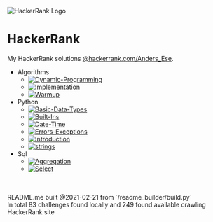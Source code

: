 ![HackerRank Logo](https://user-images.githubusercontent.com/1194257/65596422-1cef2080-df97-11e9-9abb-a225204d1805.png)
# HackerRank
My HackerRank solutions [@hackerrank.com/Anders_Ese](https://www.hackerrank.com/Anders_Ese).
- Algorithms
	 - [![Dynamic-Programming](https://img.shields.io/static/v1?label=Dynamic-Programming&message=1%2F99&color=FF0000)](../algorithms/Dynamic-Programming)
	 - [![Implementation](https://img.shields.io/static/v1?label=Implementation&message=2%2F66&color=FF0000)](../algorithms/Implementation)
	 - [![Warmup](https://img.shields.io/static/v1?label=Warmup&message=9%2F10&color=FFFF00)](../algorithms/Warmup)
- Python
	 - [![Basic-Data-Types](https://img.shields.io/static/v1?label=Basic-Data-Types&message=5%2F6&color=FFFF00)](../python/Basic-Data-Types)
	 - [![Built-Ins](https://img.shields.io/static/v1?label=Built-Ins&message=6%2F6&color=00FF00)](../python/Built-Ins)
	 - [![Date-Time](https://img.shields.io/static/v1?label=Date-Time&message=2%2F2&color=00FF00)](../python/Date-Time)
	 - [![Errors-Exceptions](https://img.shields.io/static/v1?label=Errors-Exceptions&message=2%2F2&color=00FF00)](../python/Errors-Exceptions)
	 - [![Introduction](https://img.shields.io/static/v1?label=Introduction&message=7%2F7&color=00FF00)](../python/Introduction)
	 - [![strings](https://img.shields.io/static/v1?label=strings&message=12%2F14&color=FFFF00)](../python/strings)
- Sql
	 - [![Aggregation](https://img.shields.io/static/v1?label=Aggregation&message=17%2F17&color=00FF00)](../sql/Aggregation)
	 - [![Select](https://img.shields.io/static/v1?label=Select&message=20%2F20&color=00FF00)](../sql/Select)
<br>
<br>
README.me built @2021-02-21 from `/readme_builder/build.py`
<br>
In total 83 challenges found locally and 249 found available crawling HackerRank site
